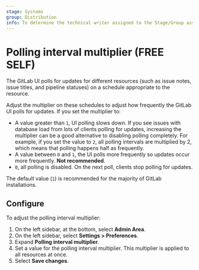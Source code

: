 ```yaml
---
stage: Systems
group: Distribution
info: To determine the technical writer assigned to the Stage/Group associated with this page, see https://handbook.gitlab.com/handbook/product/ux/technical-writing/#assignments
---
```


# Polling interval multiplier **(FREE SELF)**

The GitLab UI polls for updates for different resources (such as issue notes, issue titles, and pipeline
statuses) on a schedule appropriate to the resource.

Adjust the multiplier on these schedules to adjust how frequently the GitLab UI polls for updates. If
you set the multiplier to:

- A value greater than `1`, UI polling slows down. If you see issues with database load from lots of
  clients polling for updates, increasing the multiplier can be a good alternative to disabling
  polling completely. For example, if you set the value to `2`, all polling intervals
  are multiplied by 2, which means that polling happens half as frequently.
- A value between `0` and `1`, the UI polls more frequently so updates occur more frequently.
  **Not recommended**.
- `0`, all polling is disabled. On the next poll, clients stop polling for updates.

The default value (`1`) is recommended for the majority of GitLab installations.

## Configure

To adjust the polling interval multiplier:

1. On the left sidebar, at the bottom, select **Admin Area**.
1. On the left sidebar, select **Settings > Preferences**.
1. Expand **Polling interval multiplier**.
1. Set a value for the polling interval multiplier. This multiplier is applied to all resources at
   once.
1. Select **Save changes**.
